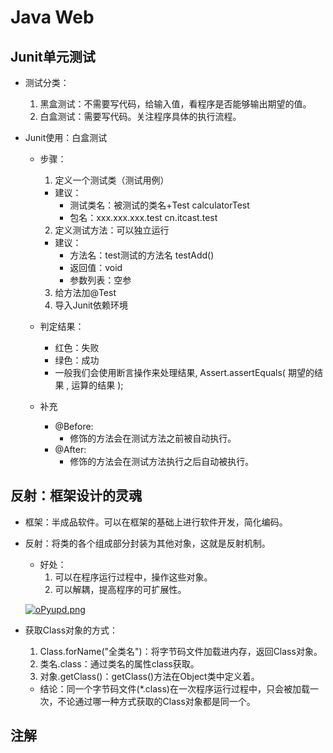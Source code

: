 # Java Web

## Junit单元测试

* 测试分类：

  1. 黑盒测试：不需要写代码，给输入值，看程序是否能够输出期望的值。
  2. 白盒测试：需要写代码。关注程序具体的执行流程。

* Junit使用：白盒测试

  * 步骤：

    1. 定义一个测试类（测试用例）

    * 建议：
      * 测试类名：被测试的类名+Test          calculatorTest
      * 包名：xxx.xxx.xxx.test                          cn.itcast.test

    2. 定义测试方法：可以独立运行

    * 建议：
      * 方法名：test测试的方法名               testAdd()
      * 返回值：void
      * 参数列表：空参

    3. 给方法加@Test
    4. 导入Junit依赖环境

  * 判定结果：

    * 红色：失败
    * 绿色：成功
    * 一般我们会使用断言操作来处理结果, Assert.assertEquals( 期望的结果 , 运算的结果 );

  * 补充

    * @Before:
      * 修饰的方法会在测试方法之前被自动执行。
    * @After:
      * 修饰的方法会在测试方法执行之后自动被执行。

## 反射：框架设计的灵魂
* 框架：半成品软件。可以在框架的基础上进行软件开发，简化编码。

* 反射：将类的各个组成部分封装为其他对象，这就是反射机制。
  * 好处：
    1. 可以在程序运行过程中，操作这些对象。
    2. 可以解耦，提高程序的可扩展性。

  [![oPyupd.png](https://z3.ax1x.com/2021/11/24/oPyupd.png)](https://imgtu.com/i/oPyupd)

* 获取Class对象的方式：

    1. Class.forName("全类名")：将字节码文件加载进内存，返回Class对象。
    2. 类名.class：通过类名的属性class获取。
    3. 对象.getClass()：getClass()方法在Object类中定义着。

    - 结论：同一个字节码文件(*.class)在一次程序运行过程中，只会被加载一次，不论通过哪一种方式获取的Class对象都是同一个。

## 注解
